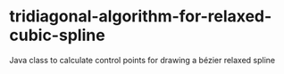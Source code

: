 # tridiagonal-algorithm-for-relaxed-cubic-spline
Java class to calculate control points for drawing a bézier relaxed spline 
